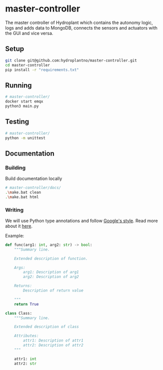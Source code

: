 # master-controller
The master controller of Hydroplant which contains the autonomy logic, logs and adds data to MongoDB, connects the sensors and actuators with the GUI and vice versa.

## Setup
```bash
git clone git@github.com:hydroplantno/master-controller.git
cd master-controller
pip install -r "requirements.txt"
```

## Running
```bash
# master-controller/
docker start emqx
python3 main.py
```

## Testing
```bash
# master-controller/
python -m unittest
```

<!-- ## Run GitHub Actions
```bash
# @hydro-plant-web-server
# actions-runner/
nohup ./run.sh &
``` -->

## Documentation
### Building
Build documentation locally
```bash
# master-controller/docs/
.\make.bat clean
.\make.bat html
```

### Writing
We will use Python type annotations and follow [Google's style](https://google.github.io/styleguide/pyguide.html#383-functions-and-methods). Read more about it [here](https://www.sphinx-doc.org/en/master/usage/extensions/napoleon.html#type-annotations).

Example:
```python
def func(arg1: int, arg2: str) -> bool:
    """Summary line.

    Extended description of function.

    Args:
        arg1: Description of arg1
        arg2: Description of arg2

    Returns:
        Description of return value

    """
    return True

class Class:
    """Summary line.

    Extended description of class

    Attributes:
        attr1: Description of attr1
        attr2: Description of attr2
    """

    attr1: int
    attr2: str
```

